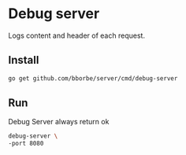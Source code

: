 # Debug server

Logs content and header of each request.

## Install

```bash
go get github.com/bborbe/server/cmd/debug-server
```

## Run

Debug Server always return ok  

```bash
debug-server \
-port 8080
```
